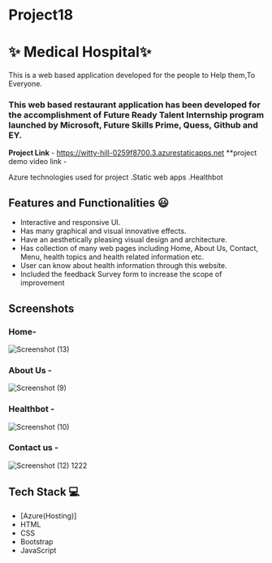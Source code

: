 # Project18

# ✨ Medical Hospital✨
This is a web based application developed for the people to Help them,To Everyone.

### This web based restaurant application has been developed for the accomplishment of Future Ready Talent Internship program launched by Microsoft, Future Skills Prime, Quess, Github and EY.


**Project Link** - https://witty-hill-0259f8700.3.azurestaticapps.net
**project demo video link - 

Azure technologies used for project
.Static web apps
.Healthbot

## Features and Functionalities 😃

- Interactive and responsive UI.
- Has many graphical and visual innovative effects.
- Have an aesthetically pleasing visual design and architecture.
- Has collection of many web pages including Home, About Us, Contact, Menu, health topics and health related information etc.
- User can know about health information through this website.
- Included the feedback Survey form to increase the scope of improvement 

## Screenshots
### Home-

![Screenshot (13)](https://github.com/20a31a0575/Project18/assets/109916290/8d695bd4-20d3-4066-a97a-5b25004f7703)

### About Us -

![Screenshot (9)](https://github.com/20a31a0575/Project18/assets/109916290/33413dc8-7695-4cb2-9cfc-92308b82a1fa)

### Healthbot -

![Screenshot (10)](https://github.com/20a31a0575/Project18/assets/109916290/b8d90acc-c535-43ae-b1de-db7a7ea815ad)

### Contact us -

![Screenshot (12) 1222](https://github.com/20a31a0575/Project18/assets/109916290/7b731664-98e6-4067-ac15-4e87253393c7)

## Tech Stack 💻

- [Azure(Hosting)]
- HTML
- CSS
- Bootstrap
- JavaScript


